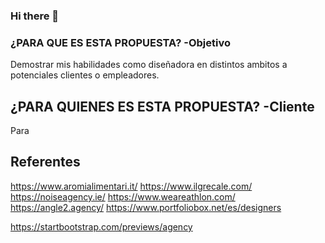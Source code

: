 ### Hi there 👋

### ¿PARA QUE ES ESTA PROPUESTA? -Objetivo
Demostrar mis habilidades como diseñadora en distintos ambitos a potenciales clientes o empleadores.

## ¿PARA QUIENES ES ESTA PROPUESTA? -Cliente
Para

## Referentes
https://www.aromialimentari.it/
https://www.ilgrecale.com/
https://noiseagency.ie/
https://www.weareathlon.com/
https://angle2.agency/
https://www.portfoliobox.net/es/designers

https://startbootstrap.com/previews/agency

<!--
**trini-mf/trini-mf** is a ✨ _special_ ✨ repository because its `README.md` (this file) appears on your GitHub profile.

Here are some ideas to get you started:

- 🔭 I’m currently working on ...
- 🌱 I’m currently learning ...
- 👯 I’m looking to collaborate on ...
- 🤔 I’m looking for help with ...
- 💬 Ask me about ...
- 📫 How to reach me: ...
- 😄 Pronouns: ...
- ⚡ Fun fact: ...
-->
